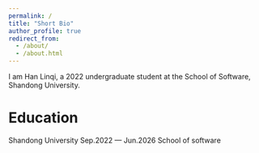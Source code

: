 ```yaml
---
permalink: /
title: "Short Bio"
author_profile: true
redirect_from: 
  - /about/
  - /about.html
---
```


I am Han Linqi, a 2022 undergraduate student at the School of Software, Shandong University.

Education
======
Shandong University Sep.2022 — Jun.2026 
School of software
